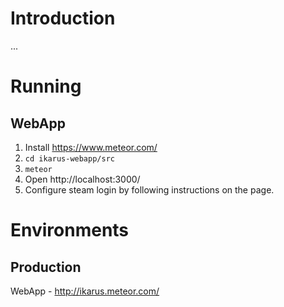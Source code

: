 
# Introduction

...

# Running

## WebApp

1. Install https://www.meteor.com/
1. `cd ikarus-webapp/src`
1. `meteor`
1. Open http://localhost:3000/
1. Configure steam login by following instructions on the page.


# Environments

## Production

WebApp - http://ikarus.meteor.com/


